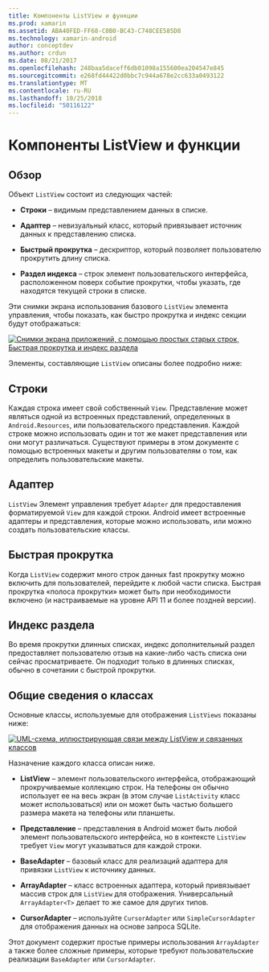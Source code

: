 ```yaml
---
title: Компоненты ListView и функции
ms.prod: xamarin
ms.assetid: ABA40FED-FF68-C0B0-BC43-C748CEE585D8
ms.technology: xamarin-android
author: conceptdev
ms.author: crdun
ms.date: 08/21/2017
ms.openlocfilehash: 248baa5daceff6db01098a155600ea204547e845
ms.sourcegitcommit: e268fd44422d0bbc7c944a678e2cc633a0493122
ms.translationtype: MT
ms.contentlocale: ru-RU
ms.lasthandoff: 10/25/2018
ms.locfileid: "50116122"
---
```

# <a name="listview-parts-and-functionality"></a>Компоненты ListView и функции


## <a name="overview"></a>Обзор

Объект `ListView` состоит из следующих частей:

- **Строки** &ndash; видимым представлением данных в списке.

- **Адаптер** &ndash; невизуальный класс, который привязывает источник данных к представлению списка.

- **Быстрый прокрутка** &ndash; дескриптор, который позволяет пользователю прокрутить длину списка.

- **Раздел индекса** &ndash; строк элемент пользовательского интерфейса, расположенном поверх событие прокрутки, чтобы указать, где находятся текущей строки в списке.

Эти снимки экрана использования базового `ListView` элемента управления, чтобы показать, как быстро прокрутка и индекс секции будут отображаться:

[![Снимки экрана приложений, с помощью простых старых строк, Быстрая прокрутка и индекс раздела](parts-and-functionality-images/listviewparts.png)](parts-and-functionality-images/listviewparts.png#lightbox)

Элементы, составляющие `ListView` описаны более подробно ниже:


## <a name="rows"></a>Строки

Каждая строка имеет свой собственный `View`. Представление может являться одной из встроенных представлений, определенных в `Android.Resources`, или пользовательского представления. Каждой строке можно использовать один и тот же макет представления или они могут различаться. Существуют примеры в этом документе с помощью встроенных макеты и другим пользователям о том, как определить пользовательские макеты.


## <a name="adapter"></a>Адаптер

`ListView` Элемент управления требует `Adapter` для предоставления форматируемой `View` для каждой строки. Android имеет встроенные адаптеры и представления, которые можно использовать, или можно создать пользовательские классы.


## <a name="fast-scrolling"></a>Быстрая прокрутка

Когда `ListView` содержит много строк данных fast прокрутку можно включить для пользователей, перейдите к любой части списка. Быстрая прокрутка «полоса прокрутки» может быть при необходимости включено (и настраиваемые на уровне API 11 и более поздней версии).


## <a name="section-index"></a>Индекс раздела

Во время прокрутки длинных списках, индекс дополнительный раздел предоставляет пользователю отзыв на какие-либо часть списка они сейчас просматриваете. Он подходит только в длинных списках, обычно в сочетании с быстрой прокрутки.


## <a name="classes-overview"></a>Общие сведения о классах

Основные классы, используемые для отображения `ListViews` показаны ниже:

[![UML-схема, иллюстрирующая связи между ListView и связанных классов](parts-and-functionality-images/image2.png)](parts-and-functionality-images/image2.png#lightbox)

Назначение каждого класса описан ниже.

- **ListView** &ndash; элемент пользовательского интерфейса, отображающий прокручиваемые коллекцию строк. На телефоны он обычно использует ее на весь экран (в этом случае `ListActivity` класс может использоваться) или он может быть частью большего размера макета на телефоны или планшеты.

- **Представление** &ndash; представления в Android может быть любой элемент пользовательского интерфейса, но в контексте `ListView` требует `View` могут указываться для каждой строки.

- **BaseAdapter** &ndash; базовый класс для реализаций адаптера для привязки `ListView` к источнику данных.

- **ArrayAdapter** &ndash; класс встроенных адаптера, который привязывает массив строк для `ListView` для отображения. Универсальный `ArrayAdapter<T>` делает то же самое для других типов.

- **CursorAdapter** &ndash; используйте `CursorAdapter` или `SimpleCursorAdapter` для отображения данных на основе запроса SQLite.

Этот документ содержит простые примеры использования `ArrayAdapter` а также более сложные примеры, которые требуют пользовательские реализации `BaseAdapter` или `CursorAdapter`.


